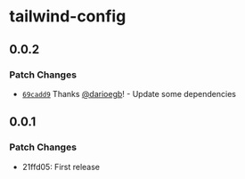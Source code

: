# tailwind-config

## 0.0.2

### Patch Changes

- [`69cadd9`](https://github.com/darioegb/plume-ui-react/commit/69cadd948e3438fc7e85de225a96e76e15d53b31) Thanks [@darioegb](https://github.com/darioegb)! - Update some dependencies

## 0.0.1

### Patch Changes

- 21ffd05: First release
